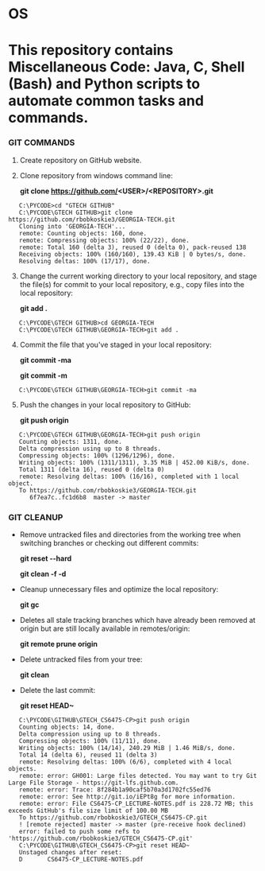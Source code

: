 # OS

This repository contains Miscellaneous Code: Java, C, Shell (Bash) and Python scripts to automate common tasks and commands.
========================================================

### GIT COMMANDS
1. Create repository on GitHub website.
2. Clone repository from windows command line:

   **git clone https://github.com/<USER\>/\<REPOSITORY\>.git**
```
   C:\PYCODE>cd "GTECH GITHUB"
   C:\PYCODE\GTECH GITHUB>git clone https://github.com/rbobkoskie3/GEORGIA-TECH.git
   Cloning into 'GEORGIA-TECH'...
   remote: Counting objects: 160, done.
   remote: Compressing objects: 100% (22/22), done.
   remote: Total 160 (delta 3), reused 0 (delta 0), pack-reused 138
   Receiving objects: 100% (160/160), 139.43 KiB | 0 bytes/s, done.
   Resolving deltas: 100% (17/17), done.
```

3. Change the current working directory to your local repository, and stage the file(s) for commit to your local repository, e.g., copy files into the local repository:

   **git add .**
```
   C:\PYCODE\GTECH GITHUB>cd GEORGIA-TECH
   C:\PYCODE\GTECH GITHUB\GEORGIA-TECH>git add .
```

4. Commit the file that you've staged in your local repository:

   **git commit -ma**

   **git commit -m <FILE>**
```
   C:\PYCODE\GTECH GITHUB\GEORGIA-TECH>git commit -ma
```

5. Push the changes in your local repository to GitHub:

   **git push origin**
```
   C:\PYCODE\GTECH GITHUB\GEORGIA-TECH>git push origin
   Counting objects: 1311, done.
   Delta compression using up to 8 threads.
   Compressing objects: 100% (1296/1296), done.
   Writing objects: 100% (1311/1311), 3.35 MiB | 452.00 KiB/s, done.
   Total 1311 (delta 16), reused 0 (delta 0)
   remote: Resolving deltas: 100% (16/16), completed with 1 local object.
   To https://github.com/rbobkoskie3/GEORGIA-TECH.git
      6f7ea7c..fc1d6b8  master -> master
```

### GIT CLEANUP
* Remove untracked files and directories from the working tree when switching branches or checking out different commits:

   **git reset --hard**

   **git clean -f -d**

* Cleanup unnecessary files and optimize the local repository:

   **git gc**

* Deletes all stale tracking branches which have already been removed at origin but are still locally available in remotes/origin:

   **git remote prune origin**

* Delete untracked files from your tree:

   **git clean**


* Delete the last commit:

   **git reset HEAD~**
```
   C:\PYCODE\GITHUB\GTECH_CS6475-CP>git push origin
   Counting objects: 14, done.
   Delta compression using up to 8 threads.
   Compressing objects: 100% (11/11), done.
   Writing objects: 100% (14/14), 240.29 MiB | 1.46 MiB/s, done.
   Total 14 (delta 6), reused 11 (delta 3)
   remote: Resolving deltas: 100% (6/6), completed with 4 local objects.
   remote: error: GH001: Large files detected. You may want to try Git Large File Storage - https://git-lfs.github.com.
   remote: error: Trace: 8f284b1a90caf5b70a3d1702fc55ed76
   remote: error: See http://git.io/iEPt8g for more information.
   remote: error: File CS6475-CP_LECTURE-NOTES.pdf is 228.72 MB; this exceeds GitHub's file size limit of 100.00 MB
   To https://github.com/rbobkoskie3/GTECH_CS6475-CP.git
   ! [remote rejected] master -> master (pre-receive hook declined)
   error: failed to push some refs to 'https://github.com/rbobkoskie3/GTECH_CS6475-CP.git'
   C:\PYCODE\GITHUB\GTECH_CS6475-CP>git reset HEAD~
   Unstaged changes after reset:
   D       CS6475-CP_LECTURE-NOTES.pdf
```
